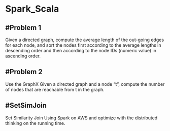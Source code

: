 # Spark_Scala
#Problem 1
---
Given a directed graph, compute the average length of the out-going edges for each node, and sort the nodes first according to the average lengths in descending order and then according to the node IDs (numeric value) in ascending order.

#Problem 2
---
Use the GraphX
Given a directed graph and a node “t”, compute the number of nodes that are reachable from t in the graph.

#SetSimJoin
---
Set Similarity Join Using Spark on AWS and optimize with the distributed thinking on the running time.
